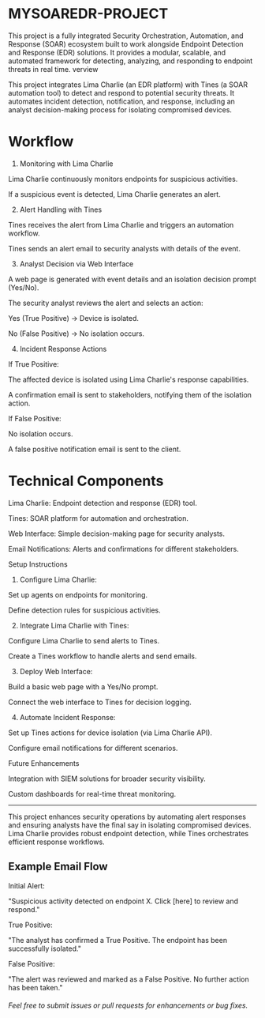 # MYSOAREDR-PROJECT
This project is a fully integrated Security Orchestration, Automation, and Response (SOAR) ecosystem built to work alongside Endpoint Detection and Response (EDR) solutions. It provides a modular, scalable, and automated framework for detecting, analyzing, and responding to endpoint threats in real time.
verview

This project integrates Lima Charlie (an EDR platform) with Tines (a SOAR automation tool) to detect and respond to potential security threats. It automates incident detection, notification, and response, including an analyst decision-making process for isolating compromised devices.

# Workflow

1. Monitoring with Lima Charlie

Lima Charlie continuously monitors endpoints for suspicious activities.

If a suspicious event is detected, Lima Charlie generates an alert.

2. Alert Handling with Tines

Tines receives the alert from Lima Charlie and triggers an automation workflow.

Tines sends an alert email to security analysts with details of the event.

3. Analyst Decision via Web Interface

A web page is generated with event details and an isolation decision prompt (Yes/No).

The security analyst reviews the alert and selects an action:

Yes (True Positive) → Device is isolated.

No (False Positive) → No isolation occurs.

4. Incident Response Actions

If True Positive:

The affected device is isolated using Lima Charlie's response capabilities.

A confirmation email is sent to stakeholders, notifying them of the isolation action.

If False Positive:

No isolation occurs.

A false positive notification email is sent to the client.


# Technical Components

Lima Charlie: Endpoint detection and response (EDR) tool.

Tines: SOAR platform for automation and orchestration.

Web Interface: Simple decision-making page for security analysts.

Email Notifications: Alerts and confirmations for different stakeholders.

Setup Instructions

1. Configure Lima Charlie:

Set up agents on endpoints for monitoring.

Define detection rules for suspicious activities.

2. Integrate Lima Charlie with Tines:

Configure Lima Charlie to send alerts to Tines.

Create a Tines workflow to handle alerts and send emails.


3. Deploy Web Interface:

Build a basic web page with a Yes/No prompt.

Connect the web interface to Tines for decision logging.


4. Automate Incident Response:

Set up Tines actions for device isolation (via Lima Charlie API).

Configure email notifications for different scenarios.

Future Enhancements

Integration with SIEM solutions for broader security visibility.

Custom dashboards for real-time threat monitoring.

---
This project enhances security operations by automating alert responses and ensuring analysts have the final say in isolating compromised devices. Lima Charlie provides robust endpoint detection, while Tines orchestrates efficient response workflows.


## Example Email Flow
Initial Alert:

"Suspicious activity detected on endpoint X. Click [here] to review and respond."

True Positive:

"The analyst has confirmed a True Positive. The endpoint has been successfully isolated."

False Positive:

"The alert was reviewed and marked as a False Positive. No further action has been taken."


######  Feel free to submit issues or pull requests for enhancements or bug fixes. ######
